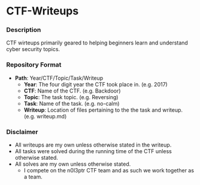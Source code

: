 # CTF-Writeups

### Description

CTF wirteups primarily geared to helping beginners learn and understand cyber security topics.

### Repository Format

* __Path__: Year/CTF/Topic/Task/Writeup
    - __Year__: The four digit year the CTF took place in. (e.g. 2017)
    - __CTF__: Name of the CTF. (e.g. Backdoor)
    - __Topic__: The task topic. (e.g. Reversing)
    - __Task__: Name of the task. (e.g. no-calm)
    - __Writeup__: Location of files pertaining to the the task and writeup. (e.g. writeup.md)

### Disclaimer 

* All writeups are my own unless otherwise stated in the writeup.    
* All tasks were solved during the running time of the CTF unless otherwise stated.
* All solves are my own unless otherwise stated.
    - I compete on the n0l3ptr CTF team and as such we work together as a team. 

